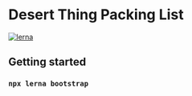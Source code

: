 # Desert Thing Packing List

[![lerna](https://img.shields.io/badge/maintained%20with-lerna-cc00ff.svg)](https://lerna.js.org/)

## Getting started

### `npx lerna bootstrap`

